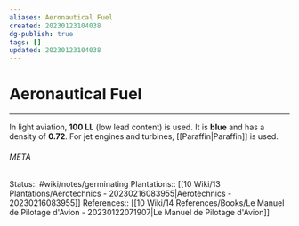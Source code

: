 ```yaml
---
aliases: Aeronautical Fuel
created: 20230123104038
dg-publish: true
tags: []
updated: 20230123104038
---
```

# Aeronautical Fuel
---
In light aviation, **100 LL** (low lead content) is used. It is **blue** and has a density of **0.72**.
For jet engines and turbines, [[Paraffin\|Paraffin]] is used.



###### META
Status:: #wiki/notes/germinating 
Plantations:: [[10 Wiki/13 Plantations/Aerotechnics - 20230216083955\|Aerotechnics - 20230216083955]]
References:: [[10 Wiki/14 References/Books/Le Manuel de Pilotage d'Avion - 20230122071907\|Le Manuel de Pilotage d'Avion]]

